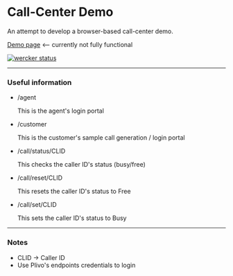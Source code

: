 Call-Center Demo
================

An attempt to develop a browser-based call-center demo.

[Demo page](http://callcenter1.herokuapp.com/) <-- currently not fully functional

[![wercker status](https://app.wercker.com/status/87d785e8ae74f2f010b036369a4ae76c/m "wercker status")](https://app.wercker.com/project/bykey/87d785e8ae74f2f010b036369a4ae76c)

***

### Useful information

- /agent
  
  This is the agent's login portal

- /customer

  This is the customer's sample call generation / login portal

- /call/status/CLID
  
  This checks the caller ID's status (busy/free)

- /call/reset/CLID

  This resets the caller ID's status to Free

- /call/set/CLID

  This sets the caller ID's status to Busy

***

### Notes

* CLID -> Caller ID
* Use Plivo's endpoints credentials to login